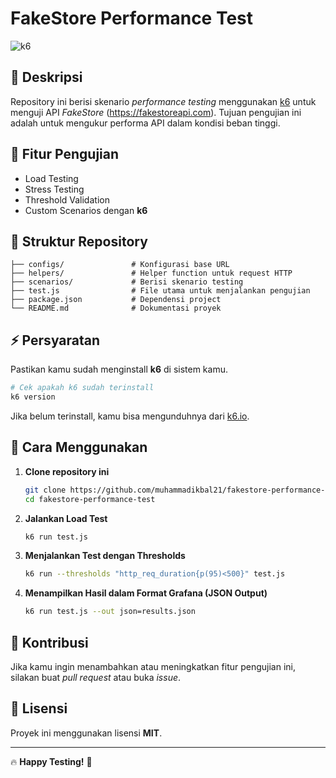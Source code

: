 # FakeStore Performance Test

![k6](https://img.shields.io/badge/k6-performance%20testing-0e2135?style=flat&logo=k6)

## 📌 Deskripsi

Repository ini berisi skenario *performance testing* menggunakan [k6](https://k6.io/) untuk menguji API *FakeStore* (https://fakestoreapi.com). Tujuan pengujian ini adalah untuk mengukur performa API dalam kondisi beban tinggi.

## 🚀 Fitur Pengujian
- Load Testing
- Stress Testing
- Threshold Validation
- Custom Scenarios dengan **k6**

## 📂 Struktur Repository
```
├── configs/               # Konfigurasi base URL
├── helpers/               # Helper function untuk request HTTP
├── scenarios/             # Berisi skenario testing
├── test.js                # File utama untuk menjalankan pengujian
├── package.json           # Dependensi project
└── README.md              # Dokumentasi proyek
```

## ⚡ Persyaratan
Pastikan kamu sudah menginstall **k6** di sistem kamu.

```sh
# Cek apakah k6 sudah terinstall
k6 version
```
Jika belum terinstall, kamu bisa mengunduhnya dari [k6.io](https://k6.io/docs/getting-started/installation/).

## 🔧 Cara Menggunakan

1. **Clone repository ini**
   ```sh
   git clone https://github.com/muhammadikbal21/fakestore-performance-test.git
   cd fakestore-performance-test
   ```

2. **Jalankan Load Test**
   ```sh
   k6 run test.js
   ```

3. **Menjalankan Test dengan Thresholds**
   ```sh
   k6 run --thresholds "http_req_duration{p(95)<500}" test.js
   ```

4. **Menampilkan Hasil dalam Format Grafana (JSON Output)**
   ```sh
   k6 run test.js --out json=results.json
   ```

## 📢 Kontribusi
Jika kamu ingin menambahkan atau meningkatkan fitur pengujian ini, silakan buat *pull request* atau buka *issue*.

## 📜 Lisensi
Proyek ini menggunakan lisensi **MIT**.

---
🔥 **Happy Testing!** 🚀

